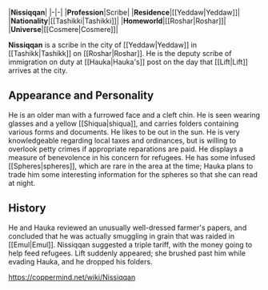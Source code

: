 |**Nissiqqan**|
|-|-|
|**Profession**|Scribe|
|**Residence**|[[Yeddaw\|Yeddaw]]|
|**Nationality**|[[Tashikki\|Tashikki]]|
|**Homeworld**|[[Roshar\|Roshar]]|
|**Universe**|[[Cosmere\|Cosmere]]|

**Nissiqqan** is a scribe in the city of [[Yeddaw\|Yeddaw]] in [[Tashikk\|Tashikk]] on [[Roshar\|Roshar]]. He is the deputy scribe of immigration on duty at [[Hauka\|Hauka's]] post on the day that [[Lift\|Lift]] arrives at the city.

## Appearance and Personality
He is an older man with a furrowed face and a cleft chin. He is seen wearing glasses and a yellow [[Shiqua\|shiqua]], and carries folders containing various forms and documents. He likes to be out in the sun. He is very knowledgeable regarding local taxes and ordinances, but is willing to overlook petty crimes if appropriate reparations are paid. He displays a measure of benevolence in his concern for refugees.
He has some infused [[Spheres\|spheres]], which are rare in the area at the time; Hauka plans to trade him some interesting information for the spheres so that she can read at night.

## History
He and Hauka reviewed an unusually well-dressed farmer's papers, and concluded that he was actually smuggling in grain that was raided in [[Emul\|Emul]]. Nissiqqan suggested a triple tariff, with the money going to help feed refugees.
Lift suddenly appeared; she brushed past him while evading Hauka, and he dropped his folders.



https://coppermind.net/wiki/Nissiqqan